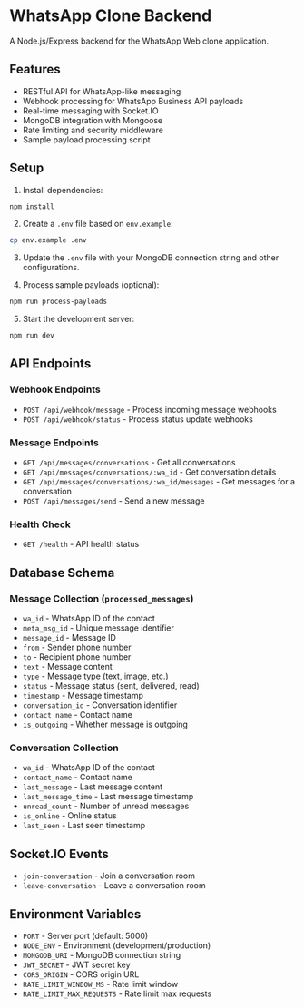 # WhatsApp Clone Backend

A Node.js/Express backend for the WhatsApp Web clone application.

## Features

- RESTful API for WhatsApp-like messaging
- Webhook processing for WhatsApp Business API payloads
- Real-time messaging with Socket.IO
- MongoDB integration with Mongoose
- Rate limiting and security middleware
- Sample payload processing script

## Setup

1. Install dependencies:
```bash
npm install
```

2. Create a `.env` file based on `env.example`:
```bash
cp env.example .env
```

3. Update the `.env` file with your MongoDB connection string and other configurations.

4. Process sample payloads (optional):
```bash
npm run process-payloads
```

5. Start the development server:
```bash
npm run dev
```

## API Endpoints

### Webhook Endpoints
- `POST /api/webhook/message` - Process incoming message webhooks
- `POST /api/webhook/status` - Process status update webhooks

### Message Endpoints
- `GET /api/messages/conversations` - Get all conversations
- `GET /api/messages/conversations/:wa_id` - Get conversation details
- `GET /api/messages/conversations/:wa_id/messages` - Get messages for a conversation
- `POST /api/messages/send` - Send a new message

### Health Check
- `GET /health` - API health status

## Database Schema

### Message Collection (`processed_messages`)
- `wa_id` - WhatsApp ID of the contact
- `meta_msg_id` - Unique message identifier
- `message_id` - Message ID
- `from` - Sender phone number
- `to` - Recipient phone number
- `text` - Message content
- `type` - Message type (text, image, etc.)
- `status` - Message status (sent, delivered, read)
- `timestamp` - Message timestamp
- `conversation_id` - Conversation identifier
- `contact_name` - Contact name
- `is_outgoing` - Whether message is outgoing

### Conversation Collection
- `wa_id` - WhatsApp ID of the contact
- `contact_name` - Contact name
- `last_message` - Last message content
- `last_message_time` - Last message timestamp
- `unread_count` - Number of unread messages
- `is_online` - Online status
- `last_seen` - Last seen timestamp

## Socket.IO Events

- `join-conversation` - Join a conversation room
- `leave-conversation` - Leave a conversation room

## Environment Variables

- `PORT` - Server port (default: 5000)
- `NODE_ENV` - Environment (development/production)
- `MONGODB_URI` - MongoDB connection string
- `JWT_SECRET` - JWT secret key
- `CORS_ORIGIN` - CORS origin URL
- `RATE_LIMIT_WINDOW_MS` - Rate limit window
- `RATE_LIMIT_MAX_REQUESTS` - Rate limit max requests 